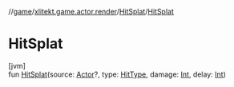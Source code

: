 //[game](../../../index.md)/[xlitekt.game.actor.render](../index.md)/[HitSplat](index.md)/[HitSplat](-hit-splat.md)

# HitSplat

[jvm]\
fun [HitSplat](-hit-splat.md)(source: [Actor](../../xlitekt.game.actor/-actor/index.md)?, type: [HitType](../-hit-type/index.md), damage: [Int](https://kotlinlang.org/api/latest/jvm/stdlib/kotlin/-int/index.html), delay: [Int](https://kotlinlang.org/api/latest/jvm/stdlib/kotlin/-int/index.html))
